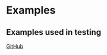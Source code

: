 # Examples 

## Examples used in testing 

[GitHub](https://github.com/FlickerSoul/gapper/tree/main/examples/sample_problems)
